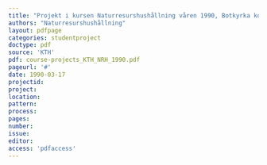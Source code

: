 ```yaml
---
title: "Projekt i kursen Naturresurshushållning våren 1990, Botkyrka kommun"
authors: "Naturresurshushållning"
layout: pdfpage
categories: studentproject
doctype: pdf
source: 'KTH'
pdf: course-projects_KTH_NRH_1990.pdf
pageurl: '#'
date: 1990-03-17
projectid:
project:
location:
pattern:
process:
pages:
number:
issue:
editor:
access: 'pdfaccess'
---
```

